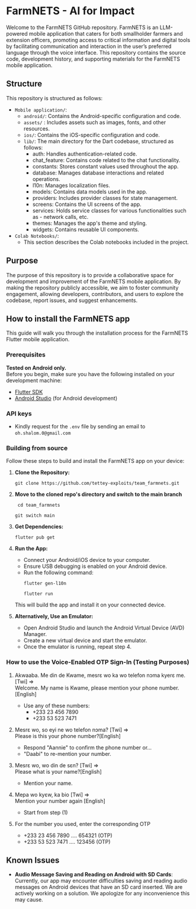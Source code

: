 # FarmNETS - AI for Impact
Welcome to the FarmNETS GitHub repository. FarmNETS is an LLM-powered mobile application that caters for both smallholder farmers and extension officers, promoting access to critical information and digital tools by facilitating communication and interaction in the user’s preferred language through the voice interface. This repository contains the source code, development history, and supporting materials for the FarmNETS mobile application.

## Structure
This repository is structured as follows:
* `Mobile application/`:
    - `android/`: Contains the Android-specific configuration and code.
    - `assets/` : Includes assets such as images, fonts, and other resources.
    - `ios/`: Contains the iOS-specific configuration and code.
    - `lib/`: The main directory for the Dart codebase, structured as follows:
        - auth: Handles authentication-related code.
        - chat_feature: Contains code related to the chat functionality.
        - constants: Stores constant values used throughout the app.
        - database: Manages database interactions and related operations.
        - l10n: Manages localization files.
        - models: Contains data models used in the app.
        - providers: Includes provider classes for state management.
        - screens: Contains the UI screens of the app.
        - services: Holds service classes for various functionalities such as - network calls, etc.
        - themes: Manages the app's theme and styling.
        - widgets: Contains reusable UI components.
* `Colab Notebooks/`:
    - This section describes the Colab notebooks included in the project.

## Purpose
The purpose of this repository is to provide a collaborative space for development and improvement of the FarmNETS mobile application. By making the repository publicly accessible, we aim to foster community engagement, allowing developers, contributors, and users to explore the codebase, report issues, and suggest enhancements.

## How to install the FarmNETS app
This guide will walk you through the installation process for the FarmNETS Flutter mobile application.

### Prerequisites
**Tested on Android only.** <br>
Before you begin, make sure you have the following installed on your development machine:

- [Flutter SDK](https://flutter.dev/docs/get-started/install)
- [Android Studio](https://developer.android.com/studio) (for Android development)

### API keys
- Kindly request for the `.env` file by sending an email to ``` oh.shalom.0@gmail.com ```

### Building from source
Follow these steps to build and install the FarmNETS app on your device:
1. **Clone the Repository:**
   ```
   git clone https://github.com/tettey-exploits/team_farmnets.git
   ```

2. **Move to the cloned repo's directory and switch to the main branch**
   ```
    cd team_farmnets
    ```
    ```
    git switch main
    ```

3. **Get Dependencies:**
   ```
   flutter pub get
   ```

4. **Run the App:**
   - Connect your Android/iOS device to your computer.
   - Ensure USB debugging is enabled on your Android device.
   - Run the following command:
     ```
     flutter gen-l10n
     ```
     ```
     flutter run
     ```
   This will build the app and install it on your connected device.

5. **Alternatively, Use an Emulator:**
   - Open Android Studio and launch the Android Virtual Device (AVD) Manager.
   - Create a new virtual device and start the emulator.
   - Once the emulator is running, repeat step 4.

### How to use the Voice-Enabled OTP Sign-In (Testing Purposes)
1. Akwaaba.  Me din de Kwame, mesrɛ wo ka wo telefon nɔma kyerɛ me. [Twi] => <br>Welcome. My name is Kwame, please mention your phone number. [English]
   - Use any of these numbers: <br>
      * +233 23 456 7890
      * +233 53 523 7471

2. Mesrɛ wo, so eyi ne wo telefon nɔma? [Twi] => <br> Please is this your phone number?[English]
   - Respond "Aannie" to confirm the phone number or...
   - "Daabi" to re-mention your number.

3. Mesrɛ wo, wo din de sɛn? [Twi] => <br> Please what is your name?[English]
    - Mention your name.

4. Mepa wo kyɛw, ka bio [Twi] => <br> Mention your number again [English]
   - Start from step (1)

5. For the number you used, enter the corresponding OTP <br>
   * +233 23 456 7890   .... 654321 (OTP)
   * +233 53 523 7471   .... 123456 (OTP)

## Known Issues
- **Audio Message Saving and Reading on Android with SD Cards**: 
Currently, our app may encounter difficulties saving and reading audio messages on Android devices that have an SD card inserted.
We are actively working on a solution. We apologize for any inconvenience this may cause.